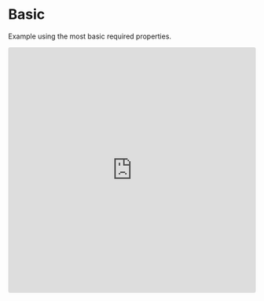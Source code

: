 # Basic

Example using the most basic required properties.

<iframe src="https://codesandbox.io/embed/9yx911wl9y?hidenavigation=1&view=preview" style="width:100%; height:500px; border:0; border-radius: 4px; overflow:hidden;" sandbox="allow-modals allow-forms allow-popups allow-scripts allow-same-origin"></iframe>

